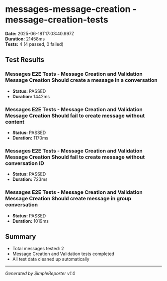 # messages-message-creation - message-creation-tests

**Date:** 2025-06-18T17:03:40.997Z  
**Duration:** 21458ms  
**Tests:** 4 (4 passed, 0 failed)

## Test Results


### Messages E2E Tests - Message Creation and Validation Message Creation Should create a message in a conversation
- **Status:** PASSED
- **Duration:** 1442ms



### Messages E2E Tests - Message Creation and Validation Message Creation Should fail to create message without content
- **Status:** PASSED
- **Duration:** 1170ms



### Messages E2E Tests - Message Creation and Validation Message Creation Should fail to create message without conversation ID
- **Status:** PASSED
- **Duration:** 723ms



### Messages E2E Tests - Message Creation and Validation Message Creation Should create message in group conversation
- **Status:** PASSED
- **Duration:** 1019ms



## Summary

- Total messages tested: 2
- Message Creation and Validation tests completed
- All test data cleaned up automatically

---
*Generated by SimpleReporter v1.0*
